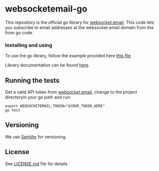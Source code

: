 # websocketemail-go

This repository is the official go library for [websocket.email](https://websocket.email).
This code lets you subscribe to email addresses at the websocket.email domain from the from go code.

### Installing and using

To use the go library, follow the example provided here [this file](https://github.com/websocket-email/wsemail)

Library documentation can be found [here](https://godoc.org/github.com/websocket-email/websocketemail-go).

## Running the tests

Get a valid API token from [websocket.email](https://websocket.email), change to the project directoryin your go path and run:

```
export WEBSOCKETEMAIL_TOKEN="$YOUR_TOKEN_HERE"
go test
```

## Versioning

We use [SemVer](http://semver.org/) for versioning.

## License

See [LICENSE.md](LICENSE.md) file for details

